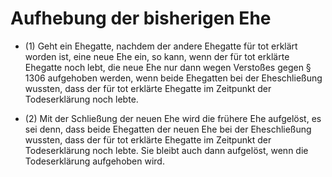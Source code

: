 # Aufhebung der bisherigen Ehe

- (1) Geht ein Ehegatte, nachdem der andere Ehegatte für tot erklärt worden ist, eine neue Ehe ein, so kann, wenn der für tot erklärte Ehegatte noch lebt, die neue Ehe nur dann wegen Verstoßes gegen § 1306 aufgehoben werden, wenn beide Ehegatten bei der Eheschließung wussten, dass der für tot erklärte Ehegatte im Zeitpunkt der Todeserklärung noch lebte.

- (2) Mit der Schließung der neuen Ehe wird die frühere Ehe aufgelöst, es sei denn, dass beide Ehegatten der neuen Ehe bei der Eheschließung wussten, dass der für tot erklärte Ehegatte im Zeitpunkt der Todeserklärung noch lebte. Sie bleibt auch dann aufgelöst, wenn die Todeserklärung aufgehoben wird.

